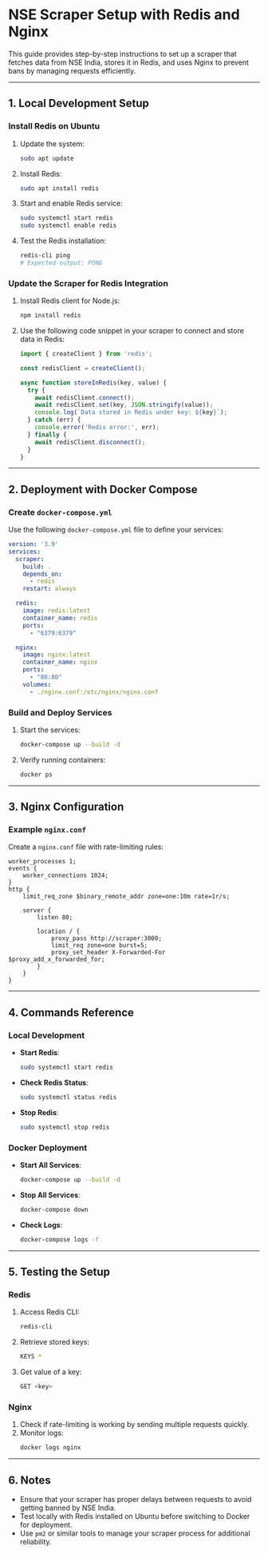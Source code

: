 # NSE Scraper Setup with Redis and Nginx

This guide provides step-by-step instructions to set up a scraper that fetches data from NSE India, stores it in Redis, and uses Nginx to prevent bans by managing requests efficiently.

---

## **1. Local Development Setup**

### Install Redis on Ubuntu
1. Update the system:
   ```bash
   sudo apt update
   ```
2. Install Redis:
   ```bash
   sudo apt install redis
   ```
3. Start and enable Redis service:
   ```bash
   sudo systemctl start redis
   sudo systemctl enable redis
   ```
4. Test the Redis installation:
   ```bash
   redis-cli ping
   # Expected output: PONG
   ```

### Update the Scraper for Redis Integration
1. Install Redis client for Node.js:
   ```bash
   npm install redis
   ```
2. Use the following code snippet in your scraper to connect and store data in Redis:
   ```javascript
   import { createClient } from 'redis';

   const redisClient = createClient();

   async function storeInRedis(key, value) {
     try {
       await redisClient.connect();
       await redisClient.set(key, JSON.stringify(value));
       console.log(`Data stored in Redis under key: ${key}`);
     } catch (err) {
       console.error('Redis error:', err);
     } finally {
       await redisClient.disconnect();
     }
   }
   ```

---

## **2. Deployment with Docker Compose**

### Create `docker-compose.yml`
Use the following `docker-compose.yml` file to define your services:
```yaml
version: '3.9'
services:
  scraper:
    build: .
    depends_on:
      - redis
    restart: always

  redis:
    image: redis:latest
    container_name: redis
    ports:
      - "6379:6379"

  nginx:
    image: nginx:latest
    container_name: nginx
    ports:
      - "80:80"
    volumes:
      - ./nginx.conf:/etc/nginx/nginx.conf
```

### Build and Deploy Services
1. Start the services:
   ```bash
   docker-compose up --build -d
   ```
2. Verify running containers:
   ```bash
   docker ps
   ```

---

## **3. Nginx Configuration**

### Example `nginx.conf`
Create a `nginx.conf` file with rate-limiting rules:
```nginx
worker_processes 1;
events {
    worker_connections 1024;
}
http {
    limit_req_zone $binary_remote_addr zone=one:10m rate=1r/s;

    server {
        listen 80;

        location / {
            proxy_pass http://scraper:3000;
            limit_req zone=one burst=5;
            proxy_set_header X-Forwarded-For $proxy_add_x_forwarded_for;
        }
    }
}
```

---

## **4. Commands Reference**

### Local Development
- **Start Redis**:
  ```bash
  sudo systemctl start redis
  ```
- **Check Redis Status**:
  ```bash
  sudo systemctl status redis
  ```
- **Stop Redis**:
  ```bash
  sudo systemctl stop redis
  ```

### Docker Deployment
- **Start All Services**:
  ```bash
  docker-compose up --build -d
  ```
- **Stop All Services**:
  ```bash
  docker-compose down
  ```
- **Check Logs**:
  ```bash
  docker-compose logs -f
  ```

---

## **5. Testing the Setup**

### Redis
1. Access Redis CLI:
   ```bash
   redis-cli
   ```
2. Retrieve stored keys:
   ```bash
   KEYS *
   ```
3. Get value of a key:
   ```bash
   GET <key>
   ```

### Nginx
1. Check if rate-limiting is working by sending multiple requests quickly.
2. Monitor logs:
   ```bash
   docker logs nginx
   ```

---

## **6. Notes**
- Ensure that your scraper has proper delays between requests to avoid getting banned by NSE India.
- Test locally with Redis installed on Ubuntu before switching to Docker for deployment.
- Use `pm2` or similar tools to manage your scraper process for additional reliability.
